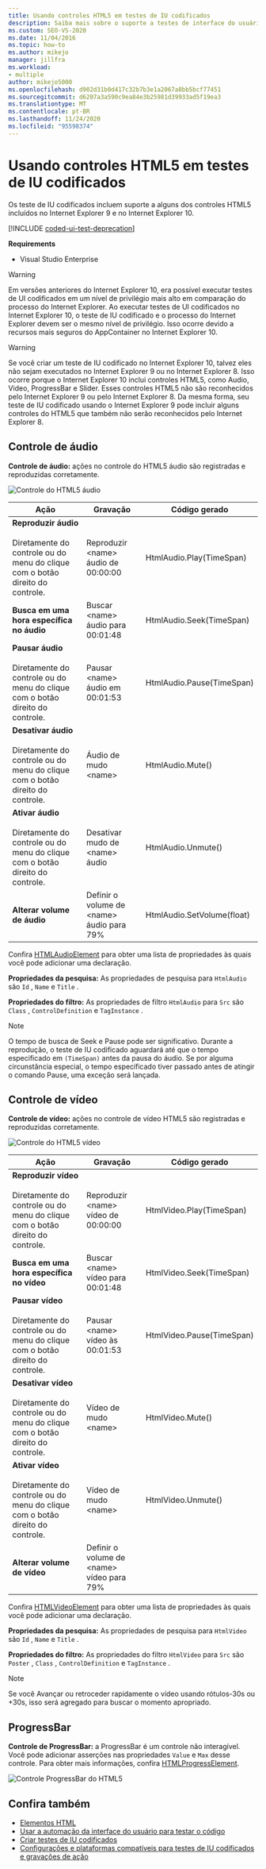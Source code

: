 ```yaml
---
title: Usando controles HTML5 em testes de IU codificados
description: Saiba mais sobre o suporte a testes de interface do usuário codificados para controles HTML5 incluídos no Internet Explorer 9 e no Internet Explorer 10.
ms.custom: SEO-VS-2020
ms.date: 11/04/2016
ms.topic: how-to
ms.author: mikejo
manager: jillfra
ms.workload:
- multiple
author: mikejo5000
ms.openlocfilehash: d902d31b0d417c32b7b3e1a2067a8bb5bcf77451
ms.sourcegitcommit: d6207a3a590c9ea84e3b25981d39933ad5f19ea3
ms.translationtype: MT
ms.contentlocale: pt-BR
ms.lasthandoff: 11/24/2020
ms.locfileid: "95598374"
---
```

# <a name="using-html5-controls-in-coded-ui-tests"></a>Usando controles HTML5 em testes de IU codificados

Os teste de IU codificados incluem suporte a alguns dos controles HTML5 incluídos no Internet Explorer 9 e no Internet Explorer 10.

[!INCLUDE [coded-ui-test-deprecation](includes/coded-ui-test-deprecation.md)]

**Requirements**

- Visual Studio Enterprise

> [!WARNING]
> Em versões anteriores do Internet Explorer 10, era possível executar testes de UI codificados em um nível de privilégio mais alto em comparação do processo do Internet Explorer. Ao executar testes de UI codificados no Internet Explorer 10, o teste de IU codificado e o processo do Internet Explorer devem ser o mesmo nível de privilégio. Isso ocorre devido a recursos mais seguros do AppContainer no Internet Explorer 10.

> [!WARNING]
> Se você criar um teste de IU codificado no Internet Explorer 10, talvez eles não sejam executados no Internet Explorer 9 ou no Internet Explorer 8. Isso ocorre porque o Internet Explorer 10 inclui controles HTML5, como Audio, Video, ProgressBar e Slider. Esses controles HTML5 não são reconhecidos pelo Internet Explorer 9 ou pelo Internet Explorer 8. Da mesma forma, seu teste de IU codificado usando o Internet Explorer 9 pode incluir alguns controles do HTML5 que também não serão reconhecidos pelo Internet Explorer 8.

## <a name="audio-control"></a>Controle de áudio

**Controle de áudio:** ações no controle do HTML5 áudio são registradas e reproduzidas corretamente.

![Controle do HTML5 áudio](../test/media/codedui_html5_audio.png)

|Ação|Gravação|Código gerado|
|-|---------------|-|
|**Reproduzir áudio**<br /><br /> Diretamente do controle ou do menu do clique com o botão direito do controle.|Reproduzir \<name> áudio de 00:00:00|HtmlAudio.Play(TimeSpan)|
|**Busca em uma hora específica no áudio**|Buscar \<name> áudio para 00:01:48|HtmlAudio.Seek(TimeSpan)|
|**Pausar áudio**<br /><br /> Diretamente do controle ou do menu do clique com o botão direito do controle.|Pausar \<name> áudio em 00:01:53|HtmlAudio.Pause(TimeSpan)|
|**Desativar áudio**<br /><br /> Diretamente do controle ou do menu do clique com o botão direito do controle.|Áudio de mudo \<name>|HtmlAudio.Mute()|
|**Ativar áudio**<br /><br /> Diretamente do controle ou do menu do clique com o botão direito do controle.|Desativar mudo de \<name> áudio|HtmlAudio.Unmute()|
|**Alterar volume de áudio**|Definir o volume de \<name> áudio para 79%|HtmlAudio.SetVolume(float)|

Confira [HTMLAudioElement](https://developer.mozilla.org/docs/Web/API/HTMLAudioElement) para obter uma lista de propriedades às quais você pode adicionar uma declaração.

**Propriedades da pesquisa:** As propriedades de pesquisa para `HtmlAudio` são `Id` , `Name` e `Title` .

**Propriedades do filtro:** As propriedades de filtro `HtmlAudio` para `Src` são `Class` , `ControlDefinition` e `TagInstance` .

> [!NOTE]
> O tempo de busca de Seek e Pause pode ser significativo. Durante a reprodução, o teste de IU codificado aguardará até que o tempo especificado em `(TimeSpan)` antes da pausa do áudio. Se por alguma circunstância especial, o tempo especificado tiver passado antes de atingir o comando Pause, uma exceção será lançada.

## <a name="video-control"></a>Controle de vídeo
**Controle de vídeo:** ações no controle de vídeo HTML5 são registradas e reproduzidas corretamente.

![Controle do HTML5 vídeo](../test/media/codedui_html5_video.png)

|Ação|Gravação|Código gerado|
|-|---------------|-|
|**Reproduzir vídeo**<br /><br /> Diretamente do controle ou do menu do clique com o botão direito do controle.|Reproduzir \<name> vídeo de 00:00:00|HtmlVideo.Play(TimeSpan)|
|**Busca em uma hora específica no vídeo**|Buscar \<name> vídeo para 00:01:48|HtmlVideo.Seek(TimeSpan)|
|**Pausar vídeo**<br /><br /> Diretamente do controle ou do menu do clique com o botão direito do controle.|Pausar \<name> vídeo às 00:01:53|HtmlVideo.Pause(TimeSpan)|
|**Desativar vídeo**<br /><br /> Diretamente do controle ou do menu do clique com o botão direito do controle.|Vídeo de mudo \<name>|HtmlVideo.Mute()|
|**Ativar vídeo**<br /><br /> Diretamente do controle ou do menu do clique com o botão direito do controle.|Vídeo de mudo \<name>|HtmlVideo.Unmute()|
|**Alterar volume de vídeo**|Definir o volume de \<name> vídeo para 79%||

Confira [HTMLVideoElement](https://developer.mozilla.org/docs/Web/HTML/Element/video) para obter uma lista de propriedades às quais você pode adicionar uma declaração.

**Propriedades da pesquisa:** As propriedades de pesquisa para `HtmlVideo` são `Id` , `Name` e `Title` .

**Propriedades do filtro:** As propriedades do filtro `HtmlVideo` para `Src` são `Poster` , `Class` , `ControlDefinition` e `TagInstance` .

> [!NOTE]
> Se você Avançar ou retroceder rapidamente o vídeo usando rótulos-30s ou +30s, isso será agregado para buscar o momento apropriado.

## <a name="progressbar"></a>ProgressBar
**Controle de ProgressBar:** a ProgressBar é um controle não interagível. Você pode adicionar asserções nas propriedades `Value` e `Max` desse controle. Para obter mais informações, confira [HTMLProgressElement](https://developer.mozilla.org/en-US/docs/Web/HTML/Element/progress).

![Controle ProgressBar do HTML5](../test/media/codedui_html5_progressbar.png)

## <a name="see-also"></a>Confira também

- [Elementos HTML](https://developer.mozilla.org/docs/Web/HTML/Element)
- [Usar a automação da interface do usuário para testar o código](../test/use-ui-automation-to-test-your-code.md)
- [Criar testes de IU codificados](../test/use-ui-automation-to-test-your-code.md)
- [Configurações e plataformas compatíveis para testes de IU codificados e gravações de ação](../test/supported-configurations-and-platforms-for-coded-ui-tests-and-action-recordings.md)
